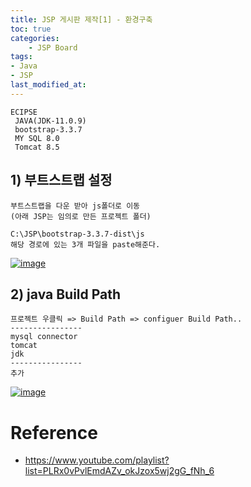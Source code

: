 ```yaml
---
title: JSP 게시판 제작[1] - 환경구축
toc: true
categories:	
    - JSP Board
tags: 
- Java
- JSP
last_modified_at:
---
```


```
ECIPSE
 JAVA(JDK-11.0.9)
 bootstrap-3.3.7
 MY SQL 8.0
 Tomcat 8.5
```

## 1) 부트스트랩 설정

```
부트스트랩을 다운 받아 js폴더로 이동
(아래 JSP는 임의로 만든 프로젝트 폴더)

C:\JSP\bootstrap-3.3.7-dist\js
해당 경로에 있는 3개 파일을 paste해준다.
```

[![image](https://user-images.githubusercontent.com/49560745/98509587-cfba3500-22a4-11eb-8f39-5d698942d441.png)](https://user-images.githubusercontent.com/49560745/98509587-cfba3500-22a4-11eb-8f39-5d698942d441.png)

## 2) java Build Path

```
프로젝트 우클릭 => Build Path => configuer Build Path..
----------------
mysql connector
tomcat
jdk
----------------
추가
```

[![image](https://user-images.githubusercontent.com/49560745/98509722-0ee88600-22a5-11eb-9207-7be69aa70ea2.png)](https://user-images.githubusercontent.com/49560745/98509722-0ee88600-22a5-11eb-9207-7be69aa70ea2.png)

# Reference

- https://www.youtube.com/playlist?list=PLRx0vPvlEmdAZv_okJzox5wj2gG_fNh_6